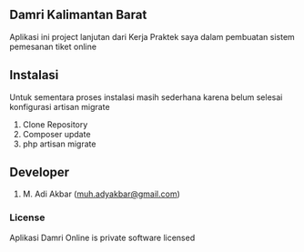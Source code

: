 ## Damri Kalimantan Barat

Aplikasi ini project lanjutan dari Kerja Praktek saya dalam pembuatan sistem pemesanan tiket online

## Instalasi

Untuk sementara proses instalasi masih sederhana karena belum selesai konfigurasi artisan migrate

1. Clone Repository
2. Composer update
3. php artisan migrate

## Developer

1. M. Adi Akbar (muh.adyakbar@gmail.com)


### License

Aplikasi Damri Online is private software licensed
